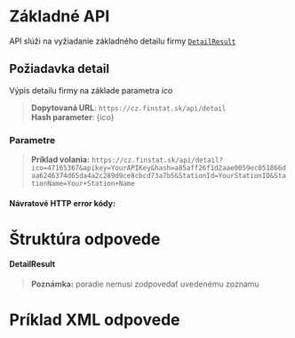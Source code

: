 # Základné API
API slúži na vyžiadanie základného detailu firmy [`DetailResult`](#DetailResult)

## Požiadavka detail
Výpis detailu firmy na základe parametra *ico*
> **Dopytovaná URL**: ```https://cz.finstat.sk/api/detail```<br />
> **Hash parameter**: {ico}
<!-- > **Dopytovaná URL**: ```https://www.finstat.cz/api/detail```<br /> -->

### Parametre
[](../../../common/parameters/detail-sk.md ':include')

[](../../../common/parameters/parameters-sk.md ':include')


> **Príklad volania:** ```https://cz.finstat.sk/api/detail?ico=47165367&apikey=YourAPIKey&hash=a85aff26f1d2aae0059ec051866daa6246374d65da4a2c289d9ce8cbcd73a7b5&StationId=YourStationID&StationName=Your+Station+Name```

#### Návratové HTTP error kódy:
[](../../../common/http/errorcodes-sk-detail.md ':include')

[](../../../common/http/errorcodes-sk.md ':include')

# Štruktúra odpovede
#### DetailResult
[](../../../common/responses/basiccz-sk.md ':include')

[](../../../common/responses/premiumcz-common-sk.md ':include')

> **Poznámka:** poradie nemusí zodpovedať uvedenému zoznamu

# Príklad XML odpovede
[](../../../common/examples/premium-cz.md ':include')